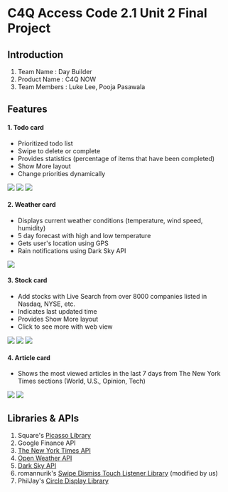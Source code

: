 # C4Q Access Code 2.1 Unit 2 Final Project

## Introduction

1. Team Name : Day Builder
2. Product Name : C4Q NOW
3. Team Members : Luke Lee, Pooja Pasawala



## Features

#### 1. Todo card

* Prioritized todo list
* Swipe to delete or complete
* Provides statistics (percentage of items that have been completed)
* Show More layout
* Change priorities dynamically

![](https://github.com/lukesterlee/DayBuilder/blob/master/sample/todo_top.png)
![](https://github.com/lukesterlee/DayBuilder/blob/master/sample/task_add.png)
![](https://github.com/lukesterlee/DayBuilder/blob/master/sample/statistics.png)

#### 2. Weather card

* Displays current weather conditions (temperature, wind speed, humidity)
* 5 day forecast with high and low temperature
* Gets user's location using GPS
* Rain notifications using Dark Sky API

![](https://github.com/lukesterlee/DayBuilder/blob/master/sample/front.png)

#### 3. Stock card

* Add stocks with Live Search from over 8000 companies listed in Nasdaq, NYSE, etc.
* Indicates last updated time
* Provides Show More layout
* Click to see more with web view

![](https://github.com/lukesterlee/DayBuilder/blob/master/sample/stock.png)
![](https://github.com/lukesterlee/DayBuilder/blob/master/sample/stock_add.png)
![](https://github.com/lukesterlee/DayBuilder/blob/master/sample/stock_webview.png)

#### 4. Article card

* Shows the most viewed articles in the last 7 days from The New York Times sections (World, U.S., Opinion, Tech)

![](https://github.com/lukesterlee/DayBuilder/blob/master/sample/article_top.png)
![](https://github.com/lukesterlee/DayBuilder/blob/master/sample/article_bottom.png)


## Libraries & APIs

1. Square's [Picasso Library](http://square.github.io/picasso/)
2. Google Finance API
3. [The New York Times API](http://developer.nytimes.com/docs)
4. [Open Weather API](http://openweathermap.org/api)
5. [Dark Sky API](https://developer.forecast.io/docs)
6. romannurik's [Swipe Dismiss Touch Listener Library](https://github.com/romannurik/Android-SwipeToDismiss) (modified by us)
7. PhilJay's [Circle Display Library](https://github.com/PhilJay/CircleDisplay)
